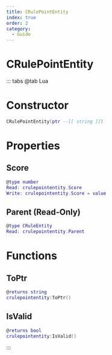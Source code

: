 ```yaml
---
title: CRulePointEntity
index: true
order: 2
category:
  - Guide
---
```


# CRulePointEntity

::: tabs
@tab Lua
# Constructor
```lua
CRulePointEntity(ptr --[[ string ]])
```
# Properties
## Score 
```lua
@type number
Read: crulepointentity.Score
Write: crulepointentity.Score = value
```
## Parent (Read-Only)
```lua
@type CRuleEntity
Read: crulepointentity.Parent
```
# Functions
## ToPtr
```lua
@returns string
crulepointentity:ToPtr()
```
## IsValid
```lua
@returns bool
crulepointentity:IsValid()
```

:::